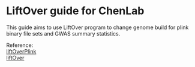 # LiftOver guide for ChenLab
This guide aims to use LiftOver program to change genome build for plink binary file sets and GWAS summary statistics.

Reference:   
[liftOverPlink](https://github.com/sritchie73/liftOverPlink)  
[liftOver](https://genome.sph.umich.edu/wiki/LiftOver)

